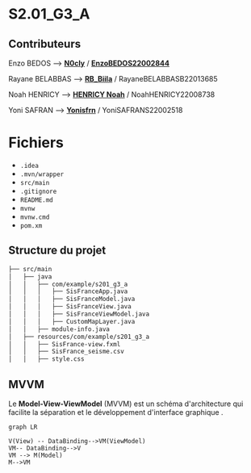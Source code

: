 # S2.01_G3_A

## Contributeurs
Enzo BEDOS --> [**N0cly**](https://github.com/N0cly) / [**EnzoBEDOS22002844**](https://github.com/EnzoBEDOSB22002844)

Rayane BELABBAS --> [**RB_Biila**](https://github.com/RayaneBELABBASB22013685)  / RayaneBELABBASB22013685

Noah HENRICY --> [**HENRICY Noah**](https://github.com/NoahHENRICYH22008738) / NoahHENRICY22008738

Yoni SAFRAN --> [**Yonisfrn**](https://github.com/YoniSAFRANS22002518) / YoniSAFRANS22002518

# Fichiers

- `.idea`
- `.mvn/wrapper`
-  `src/main`
-  `.gitignore`
-  `README.md`
-  `mvnw`
-  `mvnw.cmd`
-  `pom.xm`

## Structure du projet
```markdown
├── src/main
│   ├── java
│   │   ├── com/example/s201_g3_a
│   │   │   ├── SisFranceApp.java
│   │   │   ├── SisFranceModel.java
│   │   │   ├── SisFranceView.java
│   │   │   ├── SisFranceViewModel.java
│   │   │   ├── CustomMapLayer.java
│   │   ├── module-info.java
│   ├── resources/com/example/s201_g3_a
│   │   ├── SisFrance-view.fxml
│   │   ├── SisFrance_seisme.csv
│   │   ├── style.css
```


## MVVM
Le **Model-View-ViewModel** (MVVM) est un schéma d'architecture qui facilite la séparation et le développement d'interface graphique .
```mermaid
graph LR

V(View) -- DataBinding-->VM(ViewModel)
VM-- DataBinding-->V
VM --> M(Model)
M-->VM


```

